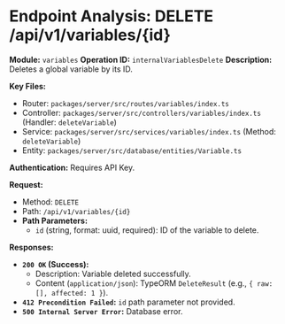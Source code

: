 # Endpoint Analysis: DELETE /api/v1/variables/{id}

**Module:** `variables`
**Operation ID:** `internalVariablesDelete`
**Description:** Deletes a global variable by its ID.

**Key Files:**
*   Router: `packages/server/src/routes/variables/index.ts`
*   Controller: `packages/server/src/controllers/variables/index.ts` (Handler: `deleteVariable`)
*   Service: `packages/server/src/services/variables/index.ts` (Method: `deleteVariable`)
*   Entity: `packages/server/src/database/entities/Variable.ts`

**Authentication:** Requires API Key.

**Request:**
*   Method: `DELETE`
*   Path: `/api/v1/variables/{id}`
*   **Path Parameters:**
    *   `id` (string, format: uuid, required): ID of the variable to delete.

**Responses:**

*   **`200 OK` (Success):**
    *   Description: Variable deleted successfully.
    *   Content (`application/json`): TypeORM `DeleteResult` (e.g., `{ raw: [], affected: 1 }`).
*   **`412 Precondition Failed`:** `id` path parameter not provided.
*   **`500 Internal Server Error`:** Database error. 